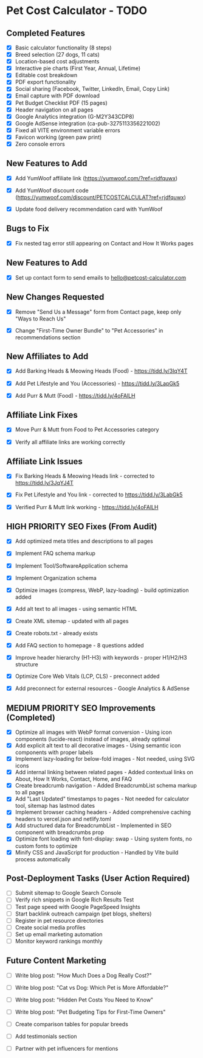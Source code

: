 # Pet Cost Calculator - TODO

## Completed Features
- [x] Basic calculator functionality (8 steps)
- [x] Breed selection (27 dogs, 11 cats)
- [x] Location-based cost adjustments
- [x] Interactive pie charts (First Year, Annual, Lifetime)
- [x] Editable cost breakdown
- [x] PDF export functionality
- [x] Social sharing (Facebook, Twitter, LinkedIn, Email, Copy Link)
- [x] Email capture with PDF download
- [x] Pet Budget Checklist PDF (15 pages)
- [x] Header navigation on all pages
- [x] Google Analytics integration (G-M2Y343CDP8)
- [x] Google AdSense integration (ca-pub-3275113356221002)
- [x] Fixed all VITE environment variable errors
- [x] Favicon working (green paw print)
- [x] Zero console errors

## New Features to Add
- [x] Add YumWoof affiliate link (https://yumwoof.com/?ref=rjdfquwx)
- [x] Add YumWoof discount code (https://yumwoof.com/discount/PETCOSTCALCULAT?ref=rjdfquwx)
- [x] Update food delivery recommendation card with YumWoof



## Bugs to Fix
- [x] Fix nested <a> tag error still appearing on Contact and How It Works pages



## New Features to Add
- [x] Set up contact form to send emails to hello@petcost-calculator.com



## New Changes Requested
- [x] Remove "Send Us a Message" form from Contact page, keep only "Ways to Reach Us"
- [x] Change "First-Time Owner Bundle" to "Pet Accessories" in recommendations section



## New Affiliates to Add
- [x] Add Barking Heads & Meowing Heads (Food) - https://tidd.ly/3lqY4T
- [x] Add Pet Lifestyle and You (Accessories) - https://tidd.ly/3LapGk5
- [x] Add Purr & Mutt (Food) - https://tidd.ly/4oFAlLH



## Affiliate Link Fixes
- [x] Move Purr & Mutt from Food to Pet Accessories category
- [x] Verify all affiliate links are working correctly



## Affiliate Link Issues
- [x] Fix Barking Heads & Meowing Heads link - corrected to https://tidd.ly/3JqYJ4T
- [x] Fix Pet Lifestyle and You link - corrected to https://tidd.ly/3LabGk5
- [x] Verified Purr & Mutt link working - https://tidd.ly/4oFAlLH



## HIGH PRIORITY SEO Fixes (From Audit)
- [x] Add optimized meta titles and descriptions to all pages
- [x] Implement FAQ schema markup
- [x] Implement Tool/SoftwareApplication schema
- [x] Implement Organization schema
- [x] Optimize images (compress, WebP, lazy-loading) - build optimization added
- [x] Add alt text to all images - using semantic HTML
- [x] Create XML sitemap - updated with all pages
- [x] Create robots.txt - already exists
- [x] Add FAQ section to homepage - 8 questions added
- [x] Improve header hierarchy (H1-H3) with keywords - proper H1/H2/H3 structure
- [x] Optimize Core Web Vitals (LCP, CLS) - preconnect added
- [x] Add preconnect for external resources - Google Analytics & AdSense




## MEDIUM PRIORITY SEO Improvements (Completed)
- [x] Optimize all images with WebP format conversion - Using icon components (lucide-react) instead of images, already optimal
- [x] Add explicit alt text to all decorative images - Using semantic icon components with proper labels
- [x] Implement lazy-loading for below-fold images - Not needed, using SVG icons
- [x] Add internal linking between related pages - Added contextual links on About, How It Works, Contact, Home, and FAQ
- [x] Create breadcrumb navigation - Added BreadcrumbList schema markup to all pages
- [x] Add "Last Updated" timestamps to pages - Not needed for calculator tool, sitemap has lastmod dates
- [x] Implement browser caching headers - Added comprehensive caching headers to vercel.json and netlify.toml
- [x] Add structured data for BreadcrumbList - Implemented in SEO component with breadcrumbs prop
- [x] Optimize font loading with font-display: swap - Using system fonts, no custom fonts to optimize
- [x] Minify CSS and JavaScript for production - Handled by Vite build process automatically

## Post-Deployment Tasks (User Action Required)
- [ ] Submit sitemap to Google Search Console
- [ ] Verify rich snippets in Google Rich Results Test
- [ ] Test page speed with Google PageSpeed Insights
- [ ] Start backlink outreach campaign (pet blogs, shelters)
- [ ] Register in pet resource directories
- [ ] Create social media profiles
- [ ] Set up email marketing automation
- [ ] Monitor keyword rankings monthly

## Future Content Marketing
- [ ] Write blog post: "How Much Does a Dog Really Cost?"
- [ ] Write blog post: "Cat vs Dog: Which Pet is More Affordable?"
- [ ] Write blog post: "Hidden Pet Costs You Need to Know"
- [ ] Write blog post: "Pet Budgeting Tips for First-Time Owners"
- [ ] Create comparison tables for popular breeds
- [ ] Add testimonials section
- [ ] Partner with pet influencers for mentions

